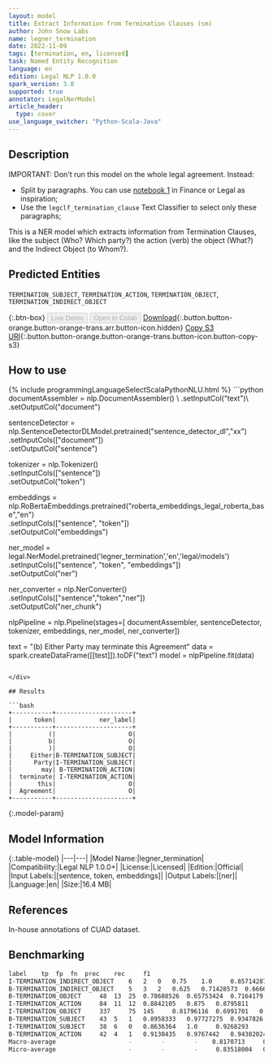 ```yaml
---
layout: model
title: Extract Information from Termination Clauses (sm)
author: John Snow Labs
name: legner_termination
date: 2022-11-09
tags: [termination, en, licensed]
task: Named Entity Recognition
language: en
edition: Legal NLP 1.0.0
spark_version: 3.0
supported: true
annotator: LegalNerModel
article_header:
  type: cover
use_language_switcher: "Python-Scala-Java"
---
```


## Description

IMPORTANT: Don't run this model on the whole legal agreement. Instead:
- Split by paragraphs. You can use [notebook 1](https://github.com/JohnSnowLabs/spark-nlp-workshop/tree/master/tutorials/Certification_Trainings_JSL) in Finance or Legal as inspiration;
- Use the `legclf_termination_clause` Text Classifier to select only these paragraphs; 

This is a NER model which extracts information from Termination Clauses, like the subject (Who? Which party?) the action (verb) the object (What?) and the Indirect Object (to Whom?).

## Predicted Entities

`TERMINATION_SUBJECT`, `TERMINATION_ACTION`, `TERMINATION_OBJECT`, `TERMINATION_INDIRECT_OBJECT`

{:.btn-box}
<button class="button button-orange" disabled>Live Demo</button>
<button class="button button-orange" disabled>Open in Colab</button>
[Download](https://s3.amazonaws.com/auxdata.johnsnowlabs.com/legal/models/legner_termination_en_1.0.0_3.0_1667988803376.zip){:.button.button-orange.button-orange-trans.arr.button-icon.hidden}
[Copy S3 URI](s3://auxdata.johnsnowlabs.com/legal/models/legner_termination_en_1.0.0_3.0_1667988803376.zip){:.button.button-orange.button-orange-trans.button-icon.button-copy-s3}

## How to use



<div class="tabs-box" markdown="1">
{% include programmingLanguageSelectScalaPythonNLU.html %}
```python
documentAssembler = nlp.DocumentAssembler() \
        .setInputCol("text")\
        .setOutputCol("document")
        
sentenceDetector = nlp.SentenceDetectorDLModel.pretrained("sentence_detector_dl","xx")\
        .setInputCols(["document"])\
        .setOutputCol("sentence")

tokenizer = nlp.Tokenizer()\
        .setInputCols(["sentence"])\
        .setOutputCol("token")

embeddings = nlp.RoBertaEmbeddings.pretrained("roberta_embeddings_legal_roberta_base","en") \
    .setInputCols(["sentence", "token"]) \
    .setOutputCol("embeddings")

ner_model = legal.NerModel.pretrained('legner_termination','en','legal/models')\
        .setInputCols(["sentence", "token", "embeddings"])\
        .setOutputCol("ner")

ner_converter = nlp.NerConverter()\
        .setInputCols(["sentence","token","ner"])\
        .setOutputCol("ner_chunk")

nlpPipeline = nlp.Pipeline(stages=[
        documentAssembler,
        sentenceDetector,
        tokenizer,
        embeddings,
        ner_model,
        ner_converter])

text = "(b) Either Party may terminate this Agreement"
data = spark.createDataFrame([[test]]).toDF("text")
model = nlpPipeline.fit(data)
```

</div>

## Results

```bash
+-----------+---------------------+
|      token|            ner_label|
+-----------+---------------------+
|          (|                    O|
|          b|                    O|
|          )|                    O|
|     Either|B-TERMINATION_SUBJECT|
|      Party|I-TERMINATION_SUBJECT|
|        may| B-TERMINATION_ACTION|
|  terminate| I-TERMINATION_ACTION|
|       this|                    O|
|  Agreement|                    O|
+-----------+---------------------+
```

{:.model-param}
## Model Information

{:.table-model}
|---|---|
|Model Name:|legner_termination|
|Compatibility:|Legal NLP 1.0.0+|
|License:|Licensed|
|Edition:|Official|
|Input Labels:|[sentence, token, embeddings]|
|Output Labels:|[ner]|
|Language:|en|
|Size:|16.4 MB|

## References

In-house annotations of CUAD dataset.

## Benchmarking

```bash
label	 tp	 fp	 fn	 prec	 rec	 f1
I-TERMINATION_INDIRECT_OBJECT	 6	 2	 0	 0.75	 1.0	 0.85714287
B-TERMINATION_INDIRECT_OBJECT	 5	 3	 2	 0.625	 0.71428573	 0.6666667
B-TERMINATION_OBJECT	 48	 13	 25	 0.78688526	 0.65753424	 0.7164179
I-TERMINATION_ACTION	 84	 11	 12	 0.8842105	 0.875	 0.8795811
I-TERMINATION_OBJECT	 337	 75	 145	 0.81796116	 0.6991701	 0.75391495
B-TERMINATION_SUBJECT	 43	 5	 1	 0.8958333	 0.97727275	 0.9347826
I-TERMINATION_SUBJECT	 38	 6	 0	 0.8636364	 1.0	 0.9268293
B-TERMINATION_ACTION	 42	 4	 1	 0.9130435	 0.9767442	 0.94382024
Macro-average	                 -        -        -    0.8170713     0.86250085  0.83917177
Micro-average	                 -        -        -     0.83518004   0.76425856  0.7981469
```
